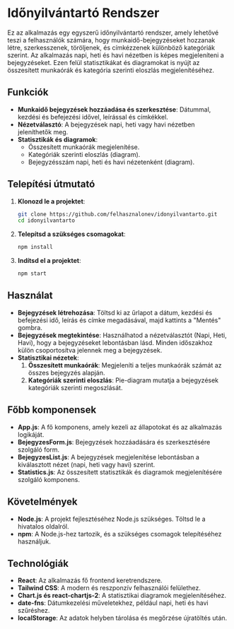 # Időnyilvántartó Rendszer

Ez az alkalmazás egy egyszerű időnyilvántartó rendszer, amely lehetővé teszi a felhasználók számára, hogy munkaidő-bejegyzéseket hozzanak létre, szerkesszenek, töröljenek, és címkézzenek különböző kategóriák szerint. Az alkalmazás napi, heti és havi nézetben is képes megjeleníteni a bejegyzéseket. Ezen felül statisztikákat és diagramokat is nyújt az összesített munkaórák és kategória szerinti eloszlás megjelenítéséhez.

## Funkciók

- **Munkaidő bejegyzések hozzáadása és szerkesztése**: Dátummal, kezdési és befejezési idővel, leírással és címkékkel.
- **Nézetválasztó**: A bejegyzések napi, heti vagy havi nézetben jeleníthetők meg.
- **Statisztikák és diagramok**:
  - Összesített munkaórák megjelenítése.
  - Kategóriák szerinti eloszlás (diagram).
  - Bejegyzésszám napi, heti és havi nézetenként (diagram).

## Telepítési útmutató

1. **Klonozd le a projektet**:
   ```bash
   git clone https://github.com/felhasznalonev/idonyilvantarto.git
   cd idonyilvantarto
   ```
2. **Telepítsd a szükséges csomagokat**:
   ```bash
   npm install
   ```
3. **Indítsd el a projektet**:
   ```bash
   npm start
   ```

## Használat

- **Bejegyzések létrehozása**: Töltsd ki az űrlapot a dátum, kezdési és befejezési idő, leírás és címke megadásával, majd kattints a "Mentés" gombra.
- **Bejegyzések megtekintése**: Használhatod a nézetválasztót (Napi, Heti, Havi), hogy a bejegyzéseket lebontásban lásd. Minden időszakhoz külön csoportosítva jelennek meg a bejegyzések.
- **Statisztikai nézetek**:
  1. **Összesített munkaórák**: Megjeleníti a teljes munkaórák számát az összes bejegyzés alapján.
  2. **Kategóriák szerinti eloszlás**: Pie-diagram mutatja a bejegyzések kategóriák szerinti megoszlását.

## Főbb komponensek

- **App.js**: A fő komponens, amely kezeli az állapotokat és az alkalmazás logikáját.
- **BejegyzesForm.js**: Bejegyzések hozzáadására és szerkesztésére szolgáló form.
- **BejegyzesList.js**: A bejegyzések megjelenítése lebontásban a kiválasztott nézet (napi, heti vagy havi) szerint.
- **Statistics.js**: Az összesített statisztikák és diagramok megjelenítésére szolgáló komponens.

## Követelmények

- **Node.js**: A projekt fejlesztéséhez Node.js szükséges. Töltsd le a hivatalos oldalról.
- **npm**: A Node.js-hez tartozik, és a szükséges csomagok telepítéséhez használjuk.

## Technológiák

- **React**: Az alkalmazás fő frontend keretrendszere.
- **Tailwind CSS**: A modern és reszponzív felhasználói felülethez.
- **Chart.js és react-chartjs-2**: A statisztikai diagramok megjelenítéséhez.
- **date-fns**: Dátumkezelési műveletekhez, például napi, heti és havi szűréshez.
- **localStorage**: Az adatok helyben tárolása és megőrzése újratöltés után.
